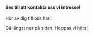 #### Ses till att kontakta oss vi intresse!

Hör av dig till oss här:

Gå längst ner på sidan.
Hoppas vi hörs!
